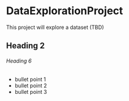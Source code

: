 # DataExplorationProject
This project will explore a dataset (TBD)

## Heading 2

###### Heading 6

* bullet point 1
* bullet point 2
* bullet point 3



